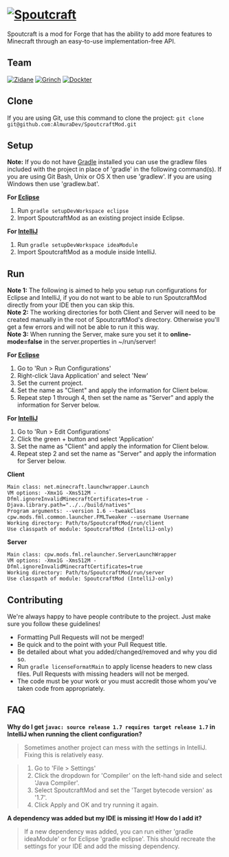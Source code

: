 [![Spoutcraft](https://dl.dropboxusercontent.com/u/37060654/Images/Spoutcraft/spoutcraft.png)](https://github.com/Spoutcraft)
===========
Spoutcraft is a mod for Forge that has the ability to add more features to Minecraft through an easy-to-use implementation-free API.

## Team
[![Zidane](https://secure.gravatar.com/avatar/3b8d6171c3f15daf35328a4f04c83de9?s=48)](https://github.com/Zidane "Zidane, Lead Developer")
[![Grinch](https://secure.gravatar.com/avatar/19d97d07c8797464aa8b7e2e0481da78?s=48)](https://github.com/Grinch "Grinch, Developer")
[![Dockter](https://secure.gravatar.com/avatar/532e7ce3830bfb47b22c241d45e63cc9?s=48)](https://github.com/mcsnetworks "Dockter, Developer")

## Clone
If you are using Git, use this command to clone the project: `git clone git@github.com:AlmuraDev/SpoutcraftMod.git`

## Setup
__Note:__ If you do not have [Gradle](http://www.gradle.org) installed you can use the gradlew files included with the project in place of 'gradle' in the following command(s). If you are using Git Bash, Unix or OS X then use 'gradlew'. If you are using Windows then use 'gradlew.bat'.

__For [Eclipse](http://www.eclipse.org)__<br>
1. Run `gradle setupDevWorkspace eclipse`<br>
2. Import SpoutcraftMod as an existing project inside Eclipse.<br>

__For [IntelliJ](http://www.jetbrains.com/idea/)__<br>
1. Run `gradle setupDevWorkspace ideaModule`<br>
2. Import SpoutcraftMod as a module inside IntelliJ.<br>

## Run
__Note 1:__ The following is aimed to help you setup run configurations for Eclipse and IntelliJ, if you do not want to be able to run SpoutcraftMod directly from your IDE then you can skip this.<br>
__Note 2:__ The working directories for both Client and Server will need to be created manually in the root of SpoutcraftMod's directory. Otherwise you'll get a few errors and will not be able to run it this way.<br>
__Note 3:__ When running the Server, make sure you set it to __online-mode=false__ in the server.properties in ~/run/server!

__For [Eclipse](http://www.eclipse.org)__<br>
1. Go to 'Run > Run Configurations'<br>
2. Right-click 'Java Application' and select 'New'<br>
3. Set the current project.<br>
4. Set the name as "Client" and apply the information for Client below.<br>
5. Repeat step 1 through 4, then set the name as "Server" and apply the information for Server below.<br>

__For [IntelliJ](http://www.jetbrains.com/idea/)__<br>
1. Go to 'Run > Edit Configurations'<br>
2. Click the green + button and select 'Application'<br>
3. Set the name as "Client" and apply the information for Client below.<br>
4. Repeat step 2 and set the name as "Server" and apply the information for Server below.<br>
 
__Client__
```
Main class: net.minecraft.launchwrapper.Launch
VM options: -Xmx1G -Xms512M -Dfml.ignoreInvalidMinecraftCertificates=true -Djava.library.path="../../build/natives"
Program arguments: --version 1.6 --tweakClass cpw.mods.fml.common.launcher.FMLTweaker --username Username
Working directory: Path/to/SpoutcraftMod/run/client
Use classpath of module: SpoutcraftMod (IntelliJ-only)
```

__Server__
```
Main class: cpw.mods.fml.relauncher.ServerLaunchWrapper
VM options: -Xmx1G -Xms512M -Dfml.ignoreInvalidMinecraftCertificates=true
Working directory: Path/to/SpoutcraftMod/run/server
Use classpath of module: SpoutcraftMod (IntelliJ-only)
```

## Contributing
We're always happy to have people contribute to the project. Just make sure you follow these guidelines!

* Formatting Pull Requests will not be merged!
* Be quick and to the point with your Pull Request title.
* Be detailed about what you added/changed/removed and why you did so.
* Run `gradle licenseFormatMain` to apply license headers to new class files. Pull Requests with missing headers will not be merged.
* The code must be your work or you must accredit those whom you've taken code from appropriately.


## FAQ
__Why do I get `javac: source release 1.7 requires target release 1.7` in IntelliJ when running the client configuration?__
>Sometimes another project can mess with the settings in IntelliJ. Fixing this is relatively easy.

>1. Go to 'File > Settings'<br>
>2. Click the dropdown for 'Compiler' on the left-hand side and select 'Java Compiler'.<br>
>3. Select SpoutcraftMod and set the 'Target bytecode version' as '1.7'.<br>
>4. Click Apply and OK and try running it again.<br>

__A dependency was added but my IDE is missing it! How do I add it?__
>If a new dependency was added, you can run either 'gradle ideaModule' or for Eclipse 'gradle eclipse'. This should recreate the settings for your IDE and add the missing dependency.
